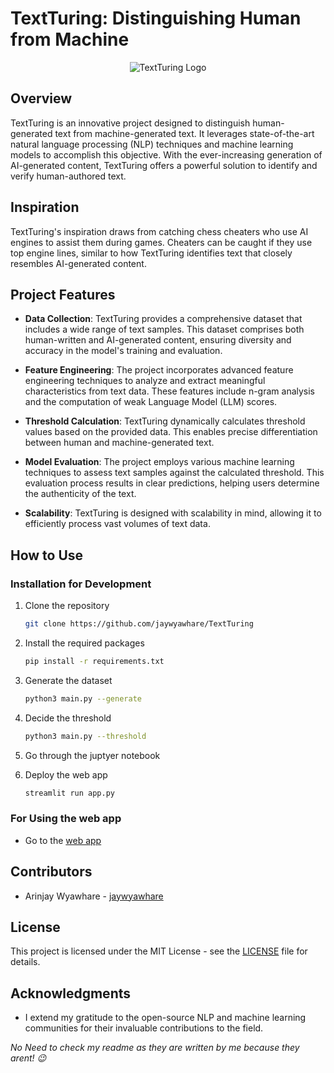 # TextTuring: Distinguishing Human from Machine

<p align="center">
  <img src="https://drive.google.com/file/d/1uG_fsuvLiabf2IG37zmvhgR787CgbNCA/view?usp=sharing" alt="TextTuring Logo">
</p>

## Overview

TextTuring is an innovative project designed to distinguish human-generated text from machine-generated text. It leverages state-of-the-art natural language processing (NLP) techniques and machine learning models to accomplish this objective. With the ever-increasing generation of AI-generated content, TextTuring offers a powerful solution to identify and verify human-authored text.

## Inspiration

TextTuring's inspiration draws from catching chess cheaters who use AI engines to assist them during games. Cheaters can be caught if they use top engine lines, similar to how TextTuring identifies text that closely resembles AI-generated content.

## Project Features

- **Data Collection**: TextTuring provides a comprehensive dataset that includes a wide range of text samples. This dataset comprises both human-written and AI-generated content, ensuring diversity and accuracy in the model's training and evaluation.

- **Feature Engineering**: The project incorporates advanced feature engineering techniques to analyze and extract meaningful characteristics from text data. These features include n-gram analysis and the computation of weak Language Model (LLM) scores.

- **Threshold Calculation**: TextTuring dynamically calculates threshold values based on the provided data. This enables precise differentiation between human and machine-generated text.

- **Model Evaluation**: The project employs various machine learning techniques to assess text samples against the calculated threshold. This evaluation process results in clear predictions, helping users determine the authenticity of the text.

- **Scalability**: TextTuring is designed with scalability in mind, allowing it to efficiently process vast volumes of text data.

## How to Use

### Installation for Development

1. Clone the repository

    ```bash
    git clone https://github.com/jaywyawhare/TextTuring
    ```

1. Install the required packages

    ```bash
    pip install -r requirements.txt
    ```

1. Generate the dataset

    ```bash
    python3 main.py --generate
    ```

1. Decide the threshold

    ```bash
    python3 main.py --threshold
    ```

1. Go through the juptyer notebook

1. Deploy the web app

    ```bash
    streamlit run app.py
    ```

### For Using the web app

- Go to the [web app](https://turing.streamlit.app/)


## Contributors

- Arinjay Wyawhare - [jaywyawhare](https://github.com/jaywyawhare)

## License

This project is licensed under the MIT License - see the [LICENSE](LICENSE) file for details.

## Acknowledgments

- I extend my gratitude to the open-source NLP and machine learning communities for their invaluable contributions to the field.

_No Need to check my readme as they are written by me because they arent! 😉_ 